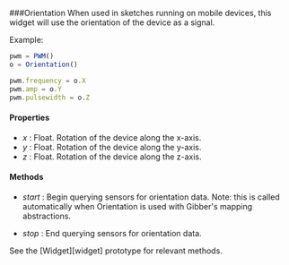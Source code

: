 ###Orientation
When used in sketches running on mobile devices, this widget will use the orientation of the device as a signal.

Example:
```javascript
pwm = PWM()
o = Orientation()

pwm.frequency = o.X
pwm.amp = o.Y
pwm.pulsewidth = o.Z

```

#### Properties
* _x_  : Float. Rotation of the device along the x-axis.
* _y_  : Float. Rotation of the device along the y-axis.
* _z_  : Float. Rotation of the device along the z-axis.

#### Methods
* _start_ : Begin querying sensors for orientation data. Note: this is called automatically when Orientation is used with Gibber's
mapping abstractions.

* _stop_ : End querying sensors for orientation data.

See the [Widget][widget] prototype for relevant methods.


